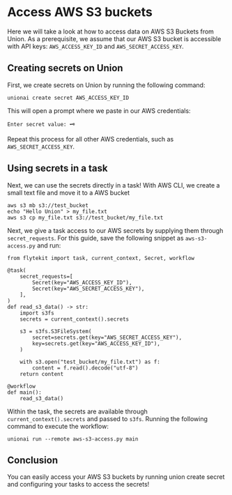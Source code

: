 # Access AWS S3 buckets

Here we will take a look at how to access data on AWS S3 Buckets from Union.
As a prerequisite, we assume that our AWS S3 bucket is accessible with API keys: `AWS_ACCESS_KEY_ID` and `AWS_SECRET_ACCESS_KEY`.

## Creating secrets on Union

First, we create secrets on Union by running the following command:

```{code-block} shell
unionai create secret AWS_ACCESS_KEY_ID
```

This will open a prompt where we paste in our AWS credentials:

```{code-block} shell
Enter secret value: 🗝️
```

Repeat this process for all other AWS credentials, such as `AWS_SECRET_ACCESS_KEY`.

## Using secrets in a task

Next, we can use the secrets directly in a task! With AWS CLI, we create a small text file and move it to a AWS bucket

```{code-block} shell
aws s3 mb s3://test_bucket
echo "Hello Union" > my_file.txt
aws s3 cp my_file.txt s3://test_bucket/my_file.txt
```

Next, we give a task access to our AWS secrets by supplying them through `secret_requests`. For this guide, save the following snippet as `aws-s3-access.py` and run:

```{code-block} python
from flytekit import task, current_context, Secret, workflow

@task(
    secret_requests=[
        Secret(key="AWS_ACCESS_KEY_ID"),
        Secret(key="AWS_SECRET_ACCESS_KEY"),
    ],
)
def read_s3_data() -> str:
    import s3fs
    secrets = current_context().secrets

    s3 = s3fs.S3FileSystem(
        secret=secrets.get(key="AWS_SECRET_ACCESS_KEY"),
        key=secrets.get(key="AWS_ACCESS_KEY_ID"),
    )

    with s3.open("test_bucket/my_file.txt") as f:
        content = f.read().decode("utf-8")
    return content

@workflow
def main():
    read_s3_data()
```

Within the task, the secrets are available through `current_context().secrets` and passed to `s3fs`. Running the following command to execute the workflow:

```{code-block} shell
unionai run --remote aws-s3-access.py main
```

## Conclusion

You can easily access your AWS S3 buckets by running union create secret and configuring your tasks to access the secrets!
